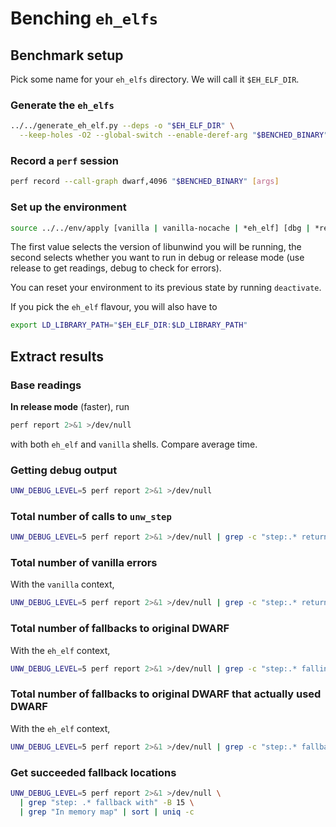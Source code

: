 # Benching `eh_elfs`

## Benchmark setup

Pick some name for your `eh_elfs` directory. We will call it `$EH_ELF_DIR`.

### Generate the `eh_elfs`

```bash
../../generate_eh_elf.py --deps -o "$EH_ELF_DIR" \
  --keep-holes -O2 --global-switch --enable-deref-arg "$BENCHED_BINARY"
```

### Record a `perf` session

```bash
perf record --call-graph dwarf,4096 "$BENCHED_BINARY" [args]
```

### Set up the environment

```bash
source ../../env/apply [vanilla | vanilla-nocache | *eh_elf] [dbg | *release]
```

The first value selects the version of libunwind you will be running, the
second selects whether you want to run in debug or release mode (use release to
get readings, debug to check for errors).

You can reset your environment to its previous state by running `deactivate`.

If you pick the `eh_elf` flavour, you will also have to

```bash
export LD_LIBRARY_PATH="$EH_ELF_DIR:$LD_LIBRARY_PATH"
```

## Extract results

### Base readings

**In release mode** (faster), run

```bash
perf report 2>&1 >/dev/null
```

with both `eh_elf` and `vanilla` shells. Compare average time.

### Getting debug output

```bash
UNW_DEBUG_LEVEL=5 perf report 2>&1 >/dev/null
```

### Total number of calls to `unw_step`

```bash
UNW_DEBUG_LEVEL=5 perf report 2>&1 >/dev/null | grep -c "step:.* returning"
```

### Total number of vanilla errors

With the `vanilla` context,

```bash
UNW_DEBUG_LEVEL=5 perf report 2>&1 >/dev/null | grep -c "step:.* returning -"
```

### Total number of fallbacks to original DWARF

With the `eh_elf` context,

```bash
UNW_DEBUG_LEVEL=5 perf report 2>&1 >/dev/null | grep -c "step:.* falling back"
```

### Total number of fallbacks to original DWARF that actually used DWARF

With the `eh_elf` context,

```bash
UNW_DEBUG_LEVEL=5 perf report 2>&1 >/dev/null | grep -c "step:.* fallback with"
```

### Get succeeded fallback locations

```bash
UNW_DEBUG_LEVEL=5 perf report 2>&1 >/dev/null \
  | grep "step: .* fallback with" -B 15 \
  | grep "In memory map" | sort | uniq -c
```
